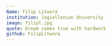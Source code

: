 ```yaml
---
Name: Filip Litwora
institution: Jagiellonian University
image: filipl.jpg
quote: Dream comes true with hardwork
github: FilipLitwora
---
```

